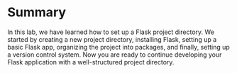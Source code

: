 # Summary

In this lab, we have learned how to set up a Flask project directory. We started by creating a new project directory, installing Flask, setting up a basic Flask app, organizing the project into packages, and finally, setting up a version control system. Now you are ready to continue developing your Flask application with a well-structured project directory.

